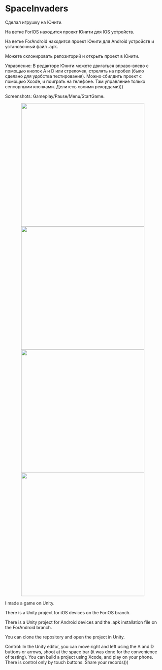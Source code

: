 # SpaceInvaders
Сделал игрушку на Юнити.

На ветке ForIOS находится проект Юнити для IOS устройств.

На ветке ForAndroid находится проект Юнити для Android устройств и установочный файл .apk.

Можете склонировать репозиторий и открыть проект в Юнити.

Управление:
В редакторе Юнити можете двигаться вправо-влево с помощью кнопок A и D или стрелочек, стрелять на пробел (было сделано для удобства тестирования).
Можно сбилдить проект с помощью Xcode, и поиграть на телефоне. Там управление только сенсорными кнопками.
Делитесь своими рекордами)))

Screenshots: Gameplay/Pause/Menu/StartGame.

<div align="center">
<img src="PhotosFromTheGame/gameplay.PNG" height="400">
<img src="PhotosFromTheGame/pause.PNG" height="400">
<img src="PhotosFromTheGame/menu.PNG" height="400">
<img src="PhotosFromTheGame/startgame.PNG" height="400">
</div>

I made a game on Unity.

There is a Unity project for iOS devices on the ForiOS branch.

There is a Unity project for Android devices and the .apk installation file on the ForAndroid branch.

You can clone the repository and open the project in Unity.

Control:
In the Unity editor, you can move right and left using the A and D buttons or arrows, shoot at the space bar (it was done for the convenience of testing).
You can build a project using Xcode, and play on your phone. There is control only by touch buttons.
Share your records)))
